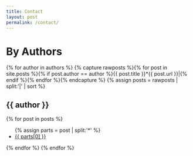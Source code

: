 ```yaml
---
title: Contact
layout: post
permalink: /contact/
---
```


<h1 class="headline">By Authors</h1>
<!-- {% for post in site.posts %}
<h3><a href="{{post.url | prepend: site.baseurl}}">{{post.author}}</a></h3>
{% endfor %} -->

<!-- {% assign sorted-posts = site.posts | where: "author","adarsha" %}
{% for post in sorted-posts limit: 10 %}
<li>{{post.author}}</li>
{% endfor %}

{% assign sorted-posts = site.posts | where: "author","deepak basrur" %}
{% for post in sorted-posts limit: 10 %}
<li>{{post.author}}</li>
{% endfor %} -->

<section id="site-authors">
{% for author in authors %}
  {% capture rawposts %}{% for post in site.posts %}{% if post.author == author %}{{ post.title }}*{{ post.url }}|{% endif %}{% endfor %}{% endcapture %}
  {% assign posts = rawposts | split:'|' | sort %}
  <h2 id="{{ author | downcase }}-ref">{{ author }}</h2>
  {% for post in posts %}
  <ul>
    {% assign parts = post | split:'*' %}
    <li><a href="{{ BASE_PATH }}{{ parts[1] }}">{{ parts[0] }}</a></li>
  </ul>
  {% endfor %}
{% endfor %}
</section>
